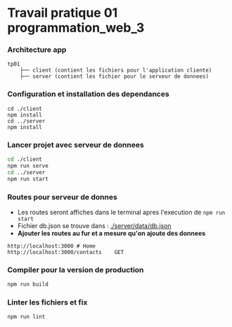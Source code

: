 # Travail pratique 01 programmation_web_3

### Architecture app
```
tp01
    ├── client (contient les fichiers pour l'application cliente)
    ├── server (contient les fichier pour le serveur de donnees)
```

### Configuration et installation des dependances
```
cd ./client
npm install
cd ../server
npm install
```

### Lancer projet avec serveur de donnees
```bash
cd ./client
npm run serve
cd ../server
npm run start
```

### Routes pour serveur de donnes
- Les routes seront affiches dans le terminal apres l'execution de `npm run start`
- Fichier db.json se trouve dans : [./server/data/db.json](url)
- **Ajouter les routes au fur et a mesure qu'on ajoute des donnees**
```
http://localhost:3000 # Home  
http://localhost:3000/contacts    GET
```

### Compiler pour la version de production
```bash
npm run build
```

### Linter les fichiers et fix
```bash
npm run lint
```
